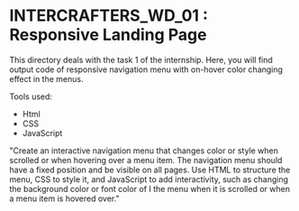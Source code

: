 # INTERCRAFTERS_WD_01 : Responsive Landing Page

This directory deals with the task 1 of the internship.
Here, you will find output code of responsive navigation menu with on-hover color changing effect in the menus.

Tools used:
- Html
- CSS
- JavaScript

"Create an interactive navigation menu that changes color or style when scrolled or when hovering over a menu item. The navigation menu should have a fixed position and be visible on all pages. Use HTML to structure the menu, CSS to style it, and JavaScript to add interactivity, such as changing the background color or font color of I the menu when it is scrolled or when a menu item is hovered over."
